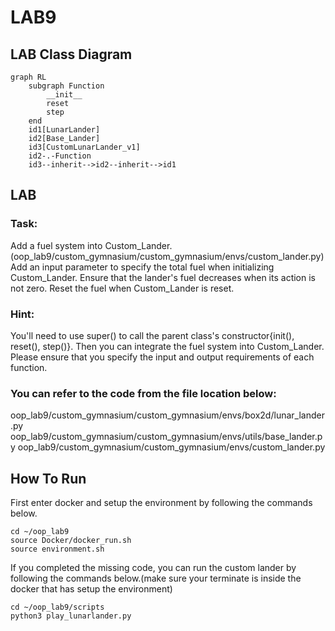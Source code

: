 # LAB9

## LAB Class Diagram

```mermaid
graph RL
    subgraph Function
        __init__
        reset
        step
    end
    id1[LunarLander]
    id2[Base_Lander]
    id3[CustomLunarLander_v1]
    id2-.-Function
    id3--inherit-->id2--inherit-->id1
```

## LAB
### Task:
Add a fuel system into Custom_Lander. (oop_lab9/custom_gymnasium/custom_gymnasium/envs/custom_lander.py)
Add an input parameter to specify the total fuel when initializing Custom_Lander.
Ensure that the lander's fuel decreases when its action is not zero.
Reset the fuel when Custom_Lander is reset.

### Hint:
You'll need to use super() to call the parent class's constructor{init(), reset(), step()}.
Then you can integrate the fuel system into Custom_Lander.
Please ensure that you specify the input and output requirements of each function.

### You can refer to the code from the file location below:
oop_lab9/custom_gymnasium/custom_gymnasium/envs/box2d/lunar_lander.py
oop_lab9/custom_gymnasium/custom_gymnasium/envs/utils/base_lander.py
oop_lab9/custom_gymnasium/custom_gymnasium/envs/custom_lander.py



## How To Run
First enter docker and setup the environment by following the commands below.
```
cd ~/oop_lab9
source Docker/docker_run.sh
source environment.sh
```
If you completed the missing code, you can run the custom lander by following the commands below.(make sure your terminate is inside the docker that has setup the environment)
```
cd ~/oop_lab9/scripts
python3 play_lunarlander.py
```